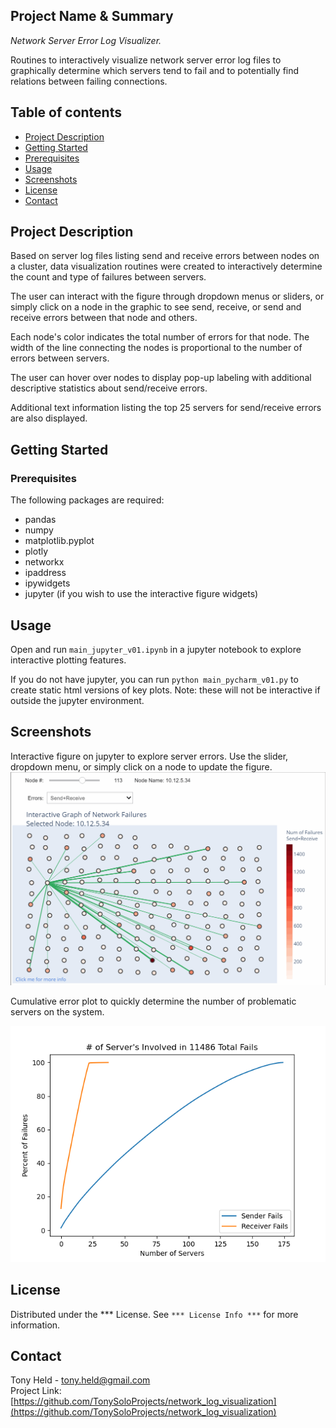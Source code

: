 ## Project Name & Summary
*Network Server Error Log Visualizer.*  

Routines to interactively visualize network server error log files
to graphically determine which servers tend to fail and to potentially
find relations between failing connections.

## Table of contents
* [Project Description](#project-description)
* [Getting Started](#getting-started)
* [Prerequisites](#prerequisites)
* [Usage](#usage)
* [Screenshots](#screenshots)
* [License](#license)
* [Contact](#contact)

## Project Description
Based on server log files listing send and receive errors between nodes on a cluster,
data visualization routines were created to interactively determine the count and type
of failures between servers.

The user can interact with the figure through dropdown menus or sliders, or simply click on a node
in the graphic to see send, receive, or send and receive errors between that node and others.

Each node's color indicates the total number of errors for that node. 
The width of the line connecting the nodes is proportional to the number of errors between servers.  

The user can hover over nodes to display pop-up labeling 
with additional descriptive statistics about send/receive errors.

Additional text information listing the top 25 servers for send/receive errors are also displayed.

## Getting Started

### Prerequisites

The following packages are required:  
* pandas
* numpy
* matplotlib.pyplot
* plotly
* networkx
* ipaddress
* ipywidgets
* jupyter (if you wish to use the interactive figure widgets)

## Usage

Open and run `main_jupyter_v01.ipynb` in a jupyter notebook to explore interactive plotting features.

If you do not have jupyter, you can run `python main_pycharm_v01.py` to create static html versions 
of key plots.  Note: these will not be interactive if outside the jupyter environment.

## Screenshots
Interactive figure on jupyter to explore server errors. 
Use the slider, dropdown menu, or simply click on a node to update the figure.  
![Image](graphics/node_analysis_01.gif)

Cumulative error plot to quickly determine the number of problematic servers on the system.

![Image](graphics/cummulative_server_failure_plot.png)
## License

Distributed under the *** License. See `*** License Info ***` for more information.

## Contact

Tony Held - tony.held@gmail.com  
Project Link: [https://github.com/TonySoloProjects/network_log_visualization](https://github.com/TonySoloProjects/network_log_visualization)
